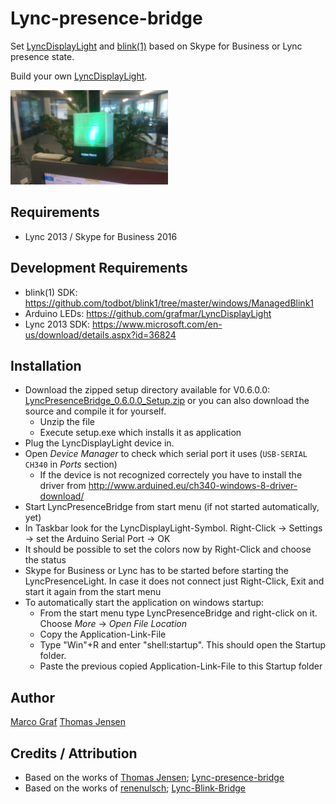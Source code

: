 # Lync-presence-bridge
Set [LyncDisplayLight](https://github.com/grafmar/LyncDisplayLight) and [blink(1)](https://blink1.thingm.com/) based on Skype for Business or Lync presence state.

Build your own [LyncDisplayLight](https://github.com/grafmar/LyncDisplayLight).

<img src="https://raw.githubusercontent.com/grafmar/LyncDisplayLight/master/Documentation/LyncDisplayLight_ActionWithCallerID_NormalDiffusor.jpg" alt="LyncDisplayLight in action" width="50%"/>

## Requirements
* Lync 2013 / Skype for Business 2016

## Development Requirements
* blink(1) SDK: https://github.com/todbot/blink1/tree/master/windows/ManagedBlink1
* Arduino LEDs: https://github.com/grafmar/LyncDisplayLight
* Lync 2013 SDK: https://www.microsoft.com/en-us/download/details.aspx?id=36824

## Installation
* Download the zipped setup directory available for V0.6.0.0: [LyncPresenceBridge_0.6.0.0_Setup.zip](https://github.com/grafmar/Lync-presence-bridge/releases/download/v0.6/LyncPresenceBridge_0.6.0.0_Setup.zip) or you can also download the source and compile it for yourself.
  * Unzip the file
  * Execute setup.exe which installs it as application
* Plug the LyncDisplayLight device in.
* Open *Device Manager* to check which serial port it uses (`USB-SERIAL CH340` in *Ports* section)
  * If the device is not recognized correctely you have to install the driver from http://www.arduined.eu/ch340-windows-8-driver-download/
* Start LyncPresenceBridge from start menu (if not started automatically, yet)
* In Taskbar look for the LyncDisplayLight-Symbol. Right-Click -> Settings -> set the Arduino Serial Port -> OK
* It should be possible to set the colors now by Right-Click and choose the status
* Skype for Business or Lync has to be started before starting the LyncPresenceLight. In case it does not connect just Right-Click, Exit and start it again from the start menu
* To automatically start the application on windows startup:
  * From the start menu type LyncPresenceBridge and right-click on it. Choose *More* -> *Open File Location*
  * Copy the Application-Link-File
  * Type "Win"+R  and enter "shell:startup". This should open the Startup folder.
  * Paste the previous copied Application-Link-File to this Startup folder

## Author
[Marco Graf](https://github.com/grafmar)
[Thomas Jensen](https://uctrl.io/@hebron)

## Credits / Attribution
* Based on the works of [Thomas Jensen](https://github.com/thomasjsn); [Lync-presence-bridge](https://github.com/thomasjsn/Lync-presence-bridge)
* Based on the works of [renenulsch](https://github.com/renenulsch); [Lync-Blink-Bridge](https://github.com/renenulsch/Lync-Blink-Bridge)
